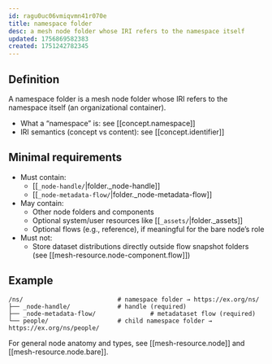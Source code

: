 ```yaml
---
id: ragu0uc06vmiqvmn41r070e
title: namespace folder
desc: a mesh node folder whose IRI refers to the namespace itself
updated: 1756869582383
created: 1751242782345
---
```


## Definition

A namespace folder is a mesh node folder whose IRI refers to the namespace itself (an organizational container).

- What a “namespace” is: see [[concept.namespace]]
- IRI semantics (concept vs content): see [[concept.identifier]]

## Minimal requirements

- Must contain:
  - [[`_node-handle/`|folder._node-handle]]
  - [[`_node-metadata-flow/`|folder._node-metadata-flow]]
- May contain:
  - Other node folders and components
  - Optional system/user resources like [[`_assets/`|folder._assets]]
  - Optional flows (e.g., reference), if meaningful for the bare node’s role
- Must not:
  - Store dataset distributions directly outside flow snapshot folders (see [[mesh-resource.node-component.flow]])

## Example

```file
/ns/                          # namespace folder → https://ex.org/ns/
├── _node-handle/             # handle (required)
├── _node-metadata-flow/               # metadataset flow (required)
└── people/                   # child namespace folder → https://ex.org/ns/people/
```

For general node anatomy and types, see [[mesh-resource.node]] and [[mesh-resource.node.bare]].
